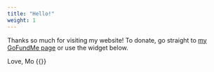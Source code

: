 ```yaml
---
title: "Hello!"
weight: 1
---
```


Thanks so much for visiting my website! To donate, go straight to
[my GoFundMe page](https://www.gofundme.com/f/a-home-for-mo) or use the widget
below.

Love, Mo {{<icon class="fa fa-smile-o">}}

<div class="gfm-embed" data-url="https://www.gofundme.com/f/a-home-for-mo/widget/large/" style="width: 478px; margin: auto;"></div><script defer src="https://www.gofundme.com/static/js/embed.js"></script>